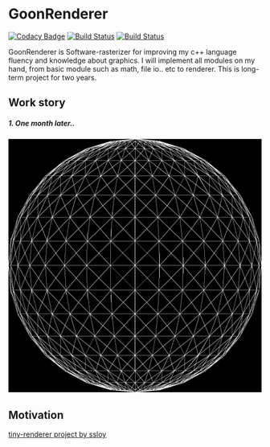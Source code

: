 # GoonRenderer

[![Codacy Badge](https://api.codacy.com/project/badge/Grade/32d9d4809bca467ba9b98850d7f409fc)](https://www.codacy.com/manual/Snowapril/GoonRenderer?utm_source=github.com&amp;utm_medium=referral&amp;utm_content=Snowapril/GoonRenderer&amp;utm_campaign=Badge_Grade)
[![Build Status](https://travis-ci.org/Snowapril/GoonRenderer.svg?branch=master)](https://travis-ci.org/Snowapril/GoonRenderer)
[![Build Status](https://dev.azure.com/sinjihng/sinjihng/_apis/build/status/Snowapril.GoonRenderer?branchName=master)](https://dev.azure.com/sinjihng/sinjihng/_build/latest?definitionId=1&branchName=master)

GoonRenderer is Software-rasterizer for improving my c++ language fluency and knowledge about graphics.
I will implement all modules on my hand, from basic module such as math, file io.. etc to renderer.
This is long-term project for two years. 

## Work story

##### 1. One month later..
![Wireframe Sphere](WorkProcess/01-wireframe-sphere.bmp)
    


## Motivation
[tiny-renderer project by ssloy](https://github.com/ssloy/tinyrenderer)